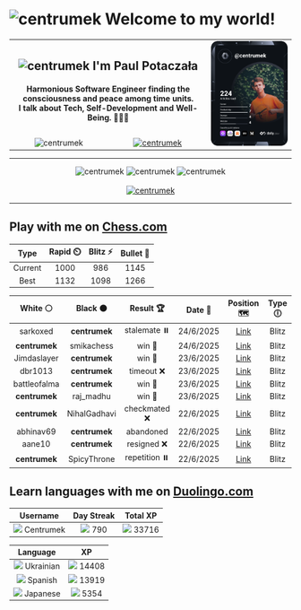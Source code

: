 <h1>
  <img
    src="https://emojis.slackmojis.com/emojis/images/1531849430/4246/blob-sunglasses.gif"
    width="30"
    alt="centrumek"
  />
  Welcome to my world!
</h1>

<table>
  <tbody>
    <tr>
      <td align="center" width="70%" colspan="2">
        <h2>
          <img
            src="https://raw.githubusercontent.com/MartinHeinz/MartinHeinz/master/wave.gif"
            width="30px"
            alt="centrumek"
          />
          I'm Paul Potaczała
        </h2>
        <h4>
          Harmonious Software Engineer finding the consciousness and peace among time units.
          <br/>
          I talk about Tech, Self-Development and Well-Being. 🌿🧘🚀
        </h4>
      </td>
      <td width="30%" rowspan="2">
        <a href="https://app.daily.dev/centrumek">
          <img
            src="./devcard.svg"
            alt="centrumek"
          />
        </a>
      </td>
    </tr>
    <tr align="center">
      <td>
        <img
          src="https://komarev.com/ghpvc/?username=centrumek&label=visitors&color=0e75b6&style=flat"
          alt="centrumek"
        >
      </td>
      <td>
        <a href="https://stackoverflow.com/users/14496012/centrumek">
          <img
            src="https://stackoverflow.com/users/flair/14496012.png?theme=dark"
            alt="centrumek"
          >
        </a>
      </td>
    </tr>
  </tbody>
</table>

---
<div align="center">
  <img 
    src="https://github-readme-stats.vercel.app/api?username=centrumek&show_icons=true&count_private=true&theme=dark&hide_border=true&hide=issues,contribs&bg_color=00000000"
    alt="centrumek"
  />
  <img
    src="https://github-readme-stats.vercel.app/api/top-langs/?username=centrumek&layout=compact&hide_border=true&theme=dark&bg_color=00000000&langs_count=6&exclude_repo=air-statistic-app"
    alt="centrumek"
  />
  <img 
    src="https://github-readme-streak-stats.herokuapp.com?user=centrumek&theme=dark&hide_border=true&background=FFFFFF00"
    alt="centrumek"
  />
  <br/>
  <br/>
  <a href="https://www.buymeacoffee.com/centrumek">
    <img
      src="https://cdn.buymeacoffee.com/buttons/v2/default-orange.png"
      height="50"
      width="210"
      alt="centrumek"
    />
  </a>
</div>

---

## Play with me on [Chess.com](https://www.chess.com/member/centrumek)

<div align="center">
<!--START_SECTION:chessStats-->
<!-- Automatically generated with https://github.com/Balastrong/chess-stats-action -->

| Type | Rapid ⏲️ | Blitz ⚡ | Bullet 🔫 |
|:---:|:---:|:---:|:---:|
| Current | 1000 | 986 | 1145 |
| Best | 1132 | 1098 | 1266 |

| White ⚪ | Black ⚫ | Result 🏆 | Date 📅 | Position 🗺️ | Type 🕕 |
|:---:|:---:|:---:|:---:|:---:|:---:|
| sarkoxed | **centrumek** | stalemate ⏸️ | 24/6/2025 | <a href="http://www.ee.unb.ca/cgi-bin/tervo/fen.pl?select=8/8/8/8/8/4b1k1/7p/7K w - - 2 63">Link</a> | Blitz |
| **centrumek** | smikachess | win 🥇 | 24/6/2025 | <a href="http://www.ee.unb.ca/cgi-bin/tervo/fen.pl?select=4k1r1/2R1R3/pr6/1p5p/1P6/P5p1/2P2b1P/1K6 b - - 7 36">Link</a> | Blitz |
| Jimdaslayer | **centrumek** | win 🥇 | 23/6/2025 | <a href="http://www.ee.unb.ca/cgi-bin/tervo/fen.pl?select=4r3/7k/4brp1/pp5p/n2P4/3K3P/6N1/6R1 w - - 0 41">Link</a> | Blitz |
| dbr1013 | **centrumek** | timeout ❌ | 23/6/2025 | <a href="http://www.ee.unb.ca/cgi-bin/tervo/fen.pl?select=1k6/p6R/1p6/2ppP3/8/1P3K1P/P7/8 b - - 0 38">Link</a> | Blitz |
| battleofalma | **centrumek** | win 🥇 | 23/6/2025 | <a href="http://www.ee.unb.ca/cgi-bin/tervo/fen.pl?select=2k4r/pp3p2/2p1r3/2qp1Q1p/8/6P1/PPK3P1/5R2 w - - 0 25">Link</a> | Blitz |
| **centrumek** | raj_madhu | win 🥇 | 23/6/2025 | <a href="http://www.ee.unb.ca/cgi-bin/tervo/fen.pl?select=4k3/2Q5/b3R1p1/3pKpPp/3P1P1P/8/8/8 b - - 4 54">Link</a> | Blitz |
| **centrumek** | NihalGadhavi | checkmated ❌ | 22/6/2025 | <a href="http://www.ee.unb.ca/cgi-bin/tervo/fen.pl?select=r5k1/ppp2ppp/8/1B5n/1P6/P5rP/2P2q1K/R6R w - - 2 26">Link</a> | Blitz |
| abhinav69 | **centrumek** | abandoned  | 22/6/2025 | <a href="http://www.ee.unb.ca/cgi-bin/tervo/fen.pl?select=2R5/3Q4/8/2pk4/8/2P5/1P6/2K5 b - - 0 49">Link</a> | Blitz |
| aane10 | **centrumek** | resigned ❌ | 22/6/2025 | <a href="http://www.ee.unb.ca/cgi-bin/tervo/fen.pl?select=8/1p6/p2k4/P1P2K1p/1PP5/6P1/8/8 b - - 0 43">Link</a> | Blitz |
| **centrumek** | SpicyThrone | repetition ⏸️ | 22/6/2025 | <a href="http://www.ee.unb.ca/cgi-bin/tervo/fen.pl?select=6k1/5p1p/4pQp1/3p2PP/5PK1/6R1/8/3q4 w - - 13 54">Link</a> | Blitz |

<!--END_SECTION:chessStats-->
</div>

## Learn languages with me on [Duolingo.com](https://www.duolingo.com/profile/Centrumek)

<div align="center">
<!--START_SECTION:duolingoStats-->
<!-- Automatically generated with https://github.com/centrumek/duolingo-readme-stats-->

| Username | Day Streak | Total XP |
|:---:|:---:|:---:|
| <img src="https://raw.githubusercontent.com/centrumek/duolingo-readme-stats/main/assets/duolingo.png" height="12"> Centrumek | <img src="https://raw.githubusercontent.com/centrumek/duolingo-readme-stats/main/assets/streakinactive.svg" height="12"> 790 | <img src="https://raw.githubusercontent.com/centrumek/duolingo-readme-stats/main/assets/xp.svg" height="12"> 33716 | <img src="https://raw.githubusercontent.com/centrumek/duolingo-readme-stats/main/assets/xp.svg" height="12"> 0 |

| Language | XP |
|:---:|:---:|
| <img src="https://raw.githubusercontent.com/centrumek/duolingo-readme-stats/main/assets/langs/ukrainian.svg" height="12"> Ukrainian | <img src="https://raw.githubusercontent.com/centrumek/duolingo-readme-stats/main/assets/xp.svg" height="12"> 14408 |
| <img src="https://raw.githubusercontent.com/centrumek/duolingo-readme-stats/main/assets/langs/spanish.svg" height="12"> Spanish | <img src="https://raw.githubusercontent.com/centrumek/duolingo-readme-stats/main/assets/xp.svg" height="12"> 13919 |
| <img src="https://raw.githubusercontent.com/centrumek/duolingo-readme-stats/main/assets/langs/japanese.svg" height="12"> Japanese | <img src="https://raw.githubusercontent.com/centrumek/duolingo-readme-stats/main/assets/xp.svg" height="12"> 5354 |

<!--END_SECTION:duolingoStats-->
</div>
<!--
**centrumek/centrumek** is a ✨ _special_ ✨ repository because its `README.md` (this file) appears on your GitHub profile.

Here are some ideas to get you started:

- 🔭 I’m currently working on ...
- 🌱 I’m currently learning ...
- 👯 I’m looking to collaborate on ...
- 🤔 I’m looking for help with ...
- 💬 Ask me about ...
- 📫 How to reach me: ...
- 😄 Pronouns: ...
- ⚡ Fun fact: ...
-->
